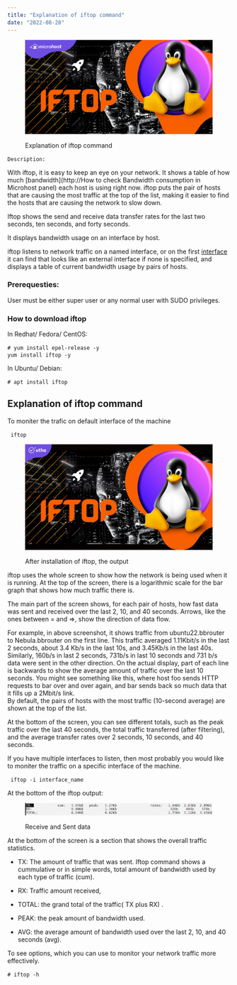 ```yaml
---
title: "Explanation of iftop command"
date: "2022-08-28"
---
```


<figure>

![Explanation of iftop command](images/iftop-1.png)

<figcaption>

Explanation of iftop command

</figcaption>

</figure>

```
Description:
```
With iftop, it is easy to keep an eye on your network. It shows a table of how much [bandwidth](http://How to check Bandwidth consumption in Microhost panel) each host is using right now. iftop puts the pair of hosts that are causing the most traffic at the top of the list, making it easier to find the hosts that are causing the network to slow down.

Iftop shows the send and receive data transfer rates for the last two seconds, ten seconds, and forty seconds.

It displays bandwidth usage on an interface by host.

iftop listens to network traffic on a named interface, or on the first [interface](https://en.wikipedia.org/wiki/Interface_(computing)#:~:text=In%20computing%2C%20an%20interface%20is,humans%2C%20and%20combinations%20of%20these.) it can find that looks like an external interface if none is specified, and displays a table of current bandwidth usage by pairs of hosts.

### Prerequesties:

User must be either super user or any normal user with SUDO privileges.

### How to download iftop

In Redhat/ Fedora/ CentOS:

```
# yum install epel-release -y  
yum install iftop -y 
```

In Ubuntu/ Debian:

```
# apt install iftop 
```

## Explanation of iftop command

To moniter the trafic on default interface of the machine

```
 iftop 
```

<figure>

![After installation of iftop, the output](images/iftop.jpg)

<figcaption>

After installation of iftop, the output

</figcaption>

</figure>

iftop uses the whole screen to show how the network is being used when it is running. At the top of the screen, there is a logarithmic scale for the bar graph that shows how much traffic there is.

The main part of the screen shows, for each pair of hosts, how fast data was sent and received over the last 2, 10, and 40 seconds. Arrows, like the ones between = and =>, show the direction of data flow.

For example, in above screenshot, it shows traffic from ubuntu22.bbrouter to Nebula.bbrouter on the first line. This traffic averaged 1.11Kbit/s in the last 2 seconds, about 3.4 Kb/s in the last 10s, and 3.45Kb/s in the last 40s. Similarly, 160b/s in last 2 seconds, 731b/s in last 10 seconds and 731 b/s data were sent in the other direction. On the actual display, part of each line is backwards to show the average amount of traffic over the last 10 seconds. You might see something like this, where host foo sends HTTP requests to bar over and over again, and bar sends back so much data that it fills up a 2Mbit/s link.  
By default, the pairs of hosts with the most traffic (10-second average) are shown at the top of the list.

At the bottom of the screen, you can see different totals, such as the peak traffic over the last 40 seconds, the total traffic transferred (after filtering), and the average transfer rates over 2 seconds, 10 seconds, and 40 seconds.

If you have multiple interfaces to listen, then most probably you would like to moniter the traffic on a specific interface of the machine.

```
 iftop -i interface_name 
```

At the bottom of the iftop output:

<figure>

![Receive and Sent data ](images/iftop.bottom.jpg)

<figcaption>

Receive and Sent data

</figcaption>

</figure>

At the bottom of the screen is a section that shows the overall traffic statistics.

- TX: The amount of traffic that was sent. Iftop command shows a cummulative or in simple words, total amount of bandwidth used by each type of traffic (cum).

- RX: Traffic amount received,

- TOTAL: the grand total of the traffic( TX plus RX) .

- PEAK: the peak amount of bandwidth used.

- AVG: the average amount of bandwidth used over the last 2, 10, and 40 seconds (avg).

To see options, which you can use to monitor your network traffic more effectively.

```
# iftop -h 
```
